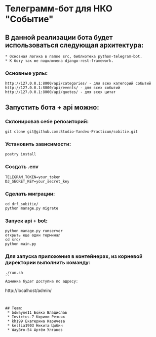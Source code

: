 # Телеграмм-бот для НКО "Событие"

## В данной реализации бота будет использоваться следующая архитектура:

```
* Основная логика в папке src, библиотека python-telegram-bot.
* К боту так же подключена django-rest-framework. 
```

### Основные урлы:
```
http://127.0.0.1:8000/api/categories/ - для всех категорий событий
http://127.0.0.1:8000/api/events/ - для всех событий
http://127.0.0.1:8000/api/quotes/ - для всех цитат
```

## Запустить бота + api можно:
### Склонировав себе репозиторий:

```
git clone git@github.com:Studio-Yandex-Practicum/sobitie.git
```

### Установить зависимости:

```
poetry install
```

### Создать .env

```
TELEGRAM_TOKEN=your_token
DJ_SECRET_KEY=your_secret_key
```

### Сделать миграции:

```
cd drf_sobitie/
python manage.py migrate
```

### Запуск api + bot: 
```
python manage.py runserver
открыть еще один терминал
cd src/
python main.py
```

### Для запуска приложения в контейнерах, из корневой директории выполнить команду:
```
./run.sh
``
Админка будет доступна по адресу:
```
http://localhost/admin/
```


## Team: 
 * bdwayne11 Бойко Владислав
 * Invictus-7 Кирилл Резник
 * kh199 Екатерина Каричева
 * kellia1903 Никита Цыбин
 * WayBro-54 Артём Ултанов
